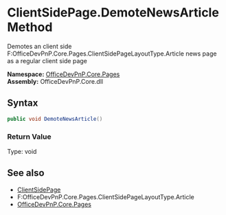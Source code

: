 # ClientSidePage.DemoteNewsArticle Method  
 Demotes an client side F:OfficeDevPnP.Core.Pages.ClientSidePageLayoutType.Article news page as a regular client side page   

**Namespace:** [OfficeDevPnP.Core.Pages](OfficeDevPnP.Core.Pages.md)  
**Assembly:** OfficeDevPnP.Core.dll  
## Syntax
```C#
public void DemoteNewsArticle()
```
### Return Value
Type: void  

## See also
- [ClientSidePage](OfficeDevPnP.Core.Pages.ClientSidePage.md) 
- F:OfficeDevPnP.Core.Pages.ClientSidePageLayoutType.Article
- [OfficeDevPnP.Core.Pages](OfficeDevPnP.Core.Pages.md) 
